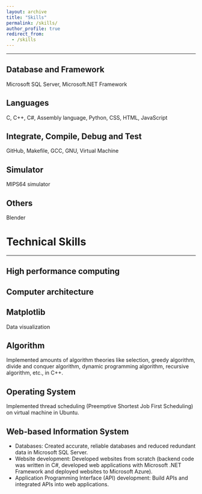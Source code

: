 ```yaml
---
layout: archive
title: "Skills"
permalink: /skills/
author_profile: true
redirect_from: 
  - /skills
---
```


<hr>

## Database and Framework
  Microsoft SQL Server, Microsoft.NET Framework

## Languages
  C, C++, C#, Assembly language, Python, CSS, HTML, JavaScript

## Integrate, Compile, Debug and Test
  GitHub, Makefile, GCC, GNU, Virtual Machine

## Simulator
  MIPS64 simulator

## Others
  Blender

# Technical Skills
<hr>

## High performance computing

## Computer architecture

## Matplotlib
Data visualization

## Algorithm
Implemented amounts of algorithm theories like selection, greedy algorithm, divide and conquer algorithm, dynamic programming algorithm, recursive algorithm, etc., in C++. 

## Operating System
Implemented thread scheduling (Preemptive Shortest Job First Scheduling) on virtual machine in Ubuntu.

## Web-based Information System
-	Databases: Created accurate, reliable databases and reduced redundant data in Microsoft SQL Server.
-	Website development: Developed websites from scratch (backend code was written in C#, developed web applications with Microsoft .NET Framework and deployed websites to Microsoft Azure).  
-	Application Programming Interface (API) development: Build APIs and integrated APIs into web applications.
